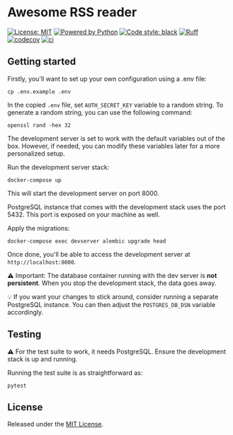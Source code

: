 # Awesome RSS reader
[![License: MIT][license-img]][license]
[![Powered by Python][python-img]][python]
[![Code style: black][black-img]][black]
[![Ruff][ruff-img]][ruff]
[![codecov][codecov-img]][codecov]
[![ci][ci-img]][ci]


## Getting started

Firstly, you'll want to set up your own configuration using a .env file:

```shell
cp .env.example .env
```

In the copied `.env` file, set `AUTH_SECRET_KEY` variable to a random string.
To generate a random string, you can use the following command:
```shell
openssl rand -hex 32
````

The development server is set to work with the default variables out of the box.
However, if needed, you can modify these variables later for a more personalized setup.

Run the development server stack:
```shell
docker-compose up
```
This will start the development server on port 8000.

PostgreSQL instance that comes with the development stack uses the port 5432.
This port is exposed on your machine as well.

Apply the migrations:
```shell
docker-compose exec devserver alembic upgrade head
```


Once done, you'll be able to access the development server at `http://localhost:8000`.

⚠️ Important: The database container running with the dev server is **not persistent**.
When you stop the development stack, the data goes away.

💡 If you want your changes to stick around, consider running a separate PostgreSQL instance.
You can then adjust the `POSTGRES_DB_DSN` variable accordingly.

## Testing

⚠️ For the test suite to work, it needs PostgreSQL. Ensure the development stack is up and running.

Running the test suite is as straightforward as:
```shell
pytest
```

## License

Released under the [MIT License](LICENSE.txt).

[license-img]: https://img.shields.io/badge/License-MIT-yellow.svg
[license]: https://opensource.org/licenses/MIT

[python-img]: https://img.shields.io/badge/python-3.11-blue.svg
[python]: https://www.python.org/downloads/release/python-3110/

[black-img]: https://img.shields.io/badge/code%20style-black-000000.svg
[black]: https://github.com/psf/black

[ruff-img]: https://img.shields.io/endpoint?url=https://raw.githubusercontent.com/astral-sh/ruff/main/assets/badge/v2.json
[ruff]: https://github.com/astral-sh/ruff

[codecov-img]: https://codecov.io/gh/sergei-doing-tests/awesome-rss-reader/branch/main/graph/badge.svg?token=A0JV2BRV23
[codecov]: https://codecov.io/gh/sergei-doing-tests/awesome-rss-reader

[ci-img]: http://github.com/sergei-doing-tests/awesome-rss-reader/actions/workflows/ci.yml/badge.svg?branch=main
[ci]: http://github.com/sergei-doing-tests/awesome-rss-reader/actions/workflows/ci.yml
